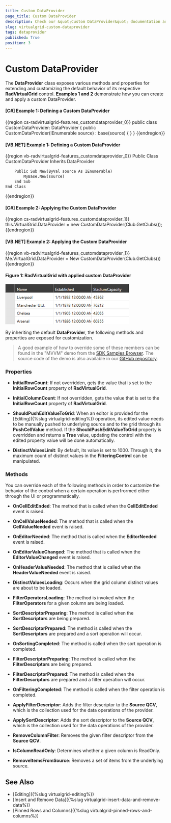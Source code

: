 ```yaml
---
title: Custom DataProvider
page_title: Custom DataProvider
description: Check our &quot;Custom DataProvider&quot; documentation article for the RadVirtualGrid {{ site.framework_name }} control.
slug: virtualgrid-custom-dataprovider
tags: dataprovider
published: True
position: 3
---
```


# Custom DataProvider

The __DataProvider__ class exposes various methods and properties for extending and customizing the default behavior of its respective **RadVirtualGrid** control. **Examples 1 and 2** demonstrate how you can create and apply a custom DataProvider.

#### __[C#] Example 1: Defining a Custom DataProvider__

{{region cs-radvirtualgrid-features_customdataprovider_0}}
	public class CustomDataProvider: DataProvider
    {
        public CustomDataProvider(IEnumerable source) : base(source)
        {
        }
    }
{{endregion}}

#### __[VB.NET] Example 1: Defining a Custom DataProvider__

{{region vb-radvirtualgrid-features_customdataprovider_0}}
	Public Class CustomDataProvider
		Inherits DataProvider

		Public Sub New(ByVal source As IEnumerable)
			MyBase.New(source)
		End Sub
	End Class
{{endregion}}

#### __[C#] Example 2: Applying the Custom DataProvider__

{{region cs-radvirtualgrid-features_customdataprovider_1}}
	this.VirtualGrid.DataProvider = new CustomDataProvider(Club.GetClubs());
{{endregion}}

#### __[VB.NET] Example 2: Applying the Custom DataProvider__

{{region vb-radvirtualgrid-features_customdataprovider_1}}
    Me.VirtualGrid.DataProvider = New CustomDataProvider(Club.GetClubs())
{{endregion}}

#### __Figure 1: RadVirtualGrid with applied custom DataProvider__

![RadVirtualGrid with applied custom DataProvider](images/RadVirtualGrid_Features_CustomDataProvider_01.png)

By inheriting the default __DataProvider__, the following methods and properties are exposed for customization.

>A good example of how to override some of these members can be found in the "MVVM" demo from the [SDK Samples Browser](https://demos.telerik.com/xaml-sdkbrowser). The source code of the demo is also available in our [GitHub repository](https://github.com/telerik/xaml-sdk/tree/master/VirtualGrid/MVVM).

### Properties

* __InitialRowCount__: If not overridden, gets the value that is set to the __InitialRowCount__ property of __RadVirtualGrid__.

* __InitialColumnCount__: If not overridden, gets the value that is set to the __InitialRowCount__ property of __RadVirtualGrid__.

* __ShouldPushEditValueToGrid__: When an editor is provided for the [Editing]({%slug virtualgrid-editing%}) operation, its edited value needs to be manually pushed to underlying source and to the grid through its __PushCellValue__ method. If the __ShouldPushEditValueToGrid__ property is overridden and returns a __True__ value, updating the control with the edited property value will be done automatically.

* __DistinctValuesLimit__: By default, its value is set to 1000. Through it, the maximum count of distinct values in the __FilteringControl__ can be manipulated.

### Methods

You can override each of the following methods in order to customize the behavior of the control when a certain operation is perfrormed either through the UI or programmatically. 

* __OnCellEditEnded__: The method that is called when the __CellEditEnded__ event is raised.

* __OnCellValueNeeded__: The method that is called when the __CellValueNeeded__ event is raised.

* __OnEditorNeeded__: The method that is called when the __EditorNeeded__ event is raised.

* __OnEditorValueChanged__: The method that is called when the __EditorValueChanged__ event is raised.

* __OnHeaderValueNeeded__: The method that is called when the __HeaderValueNeeded__ event is raised.

* __DistinctValuesLoading__: Occurs when the grid column distinct values are about to be loaded. 

* __FilterOperatorsLoading__: The method is invoked when the __FilterOperators__ for a given column are being loaded.

* __SortDescriptorPreparing__: The method is called when the __SortDescriptors__ are being prepared.

* __SortDescriptorPrepared__: The method is called when the __SortDescriptors__ are prepared and a sort operation will occur.

* __OnSortingCompleted__: The method is called when the sort operation is completed. 

* __FilterDescriptorPreparing__: The method is called when the __FilterDescriptors__ are being prepared.

* __FilterDescriptorPrepared__: The method is called when the __FilterDescriptors__ are prepared and a filter operation will occur.

* __OnFilteringCompleted__: The method is called when the filter operation is completed. 

* __ApplyFilterDescriptor__: Adds the filter descriptor to the __Source QCV__, which is the collection used for the data operations of the provider.

* __ApplySortDescriptor__: Adds the sort descriptor to the __Source QCV__, which is the collection used for the data operations of the provider.

* __RemoveColumnFilter__: Removes the given filter descriptor from the __Source QCV__.

* __IsColumnReadOnly__: Determines whether a given column is ReadOnly. 

* __RemoveItemsFromSource__: Removes a set of items from the underlying source.

## See Also

* [Editing]({%slug virtualgrid-editing%})
* [Insert and Remove Data]({%slug virtualgrid-insert-data-and-remove-data%})
* [Pinned Rows and Columns]({%slug virtualgrid-pinned-rows-and-columns%})